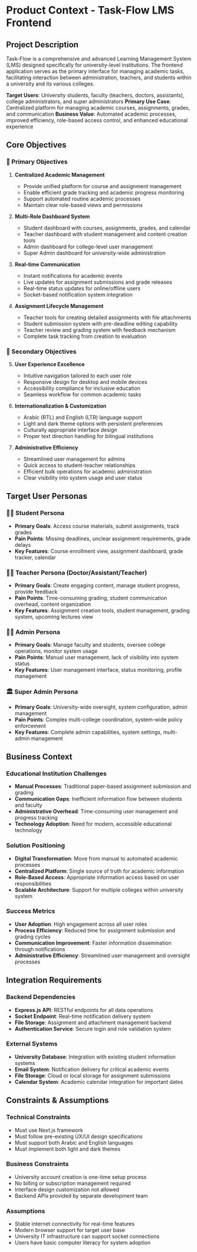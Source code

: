 # Product Context - Task-Flow LMS Frontend

## Project Description

Task-Flow is a comprehensive and advanced Learning Management System (LMS) designed specifically for university-level institutions. The frontend application serves as the primary interface for managing academic tasks, facilitating interaction between administration, teachers, and students within a university and its various colleges.

**Target Users**: University students, faculty (teachers, doctors, assistants), college administrators, and super administrators
**Primary Use Case**: Centralized platform for managing academic courses, assignments, grades, and communication
**Business Value**: Automated academic processes, improved efficiency, role-based access control, and enhanced educational experience

## Core Objectives

### 🎯 Primary Objectives

1. **Centralized Academic Management**
   - Provide unified platform for course and assignment management
   - Enable efficient grade tracking and academic progress monitoring
   - Support automated routine academic processes
   - Maintain clear role-based views and permissions

2. **Multi-Role Dashboard System**
   - Student dashboard with courses, assignments, grades, and calendar
   - Teacher dashboard with student management and content creation tools
   - Admin dashboard for college-level user management
   - Super Admin dashboard for university-wide administration

3. **Real-time Communication**
   - Instant notifications for academic events
   - Live updates for assignment submissions and grade releases
   - Real-time status updates for online/offline users
   - Socket-based notification system integration

4. **Assignment Lifecycle Management**
   - Teacher tools for creating detailed assignments with file attachments
   - Student submission system with pre-deadline editing capability
   - Teacher review and grading system with feedback mechanism
   - Complete task tracking from creation to evaluation

### 🚀 Secondary Objectives

5. **User Experience Excellence**
   - Intuitive navigation tailored to each user role
   - Responsive design for desktop and mobile devices
   - Accessibility compliance for inclusive education
   - Seamless workflow for common academic tasks

6. **Internationalization & Customization**
   - Arabic (RTL) and English (LTR) language support
   - Light and dark theme options with persistent preferences
   - Culturally appropriate interface design
   - Proper text direction handling for bilingual institutions

7. **Administrative Efficiency**
   - Streamlined user management for admins
   - Quick access to student-teacher relationships
   - Efficient bulk operations for academic administration
   - Clear visibility into system usage and user status

## Target User Personas

### 👨‍🎓 Student Persona
- **Primary Goals**: Access course materials, submit assignments, track grades
- **Pain Points**: Missing deadlines, unclear assignment requirements, grade delays
- **Key Features**: Course enrollment view, assignment dashboard, grade tracker, calendar

### 👩‍🏫 Teacher Persona (Doctor/Assistant/Teacher)
- **Primary Goals**: Create engaging content, manage student progress, provide feedback
- **Pain Points**: Time-consuming grading, student communication overhead, content organization
- **Key Features**: Assignment creation tools, student management, grading system, upcoming lectures view

### 👨‍💼 Admin Persona
- **Primary Goals**: Manage faculty and students, oversee college operations, monitor system usage
- **Pain Points**: Manual user management, lack of visibility into system status
- **Key Features**: User management interface, status monitoring, profile management

### 🏛️ Super Admin Persona
- **Primary Goals**: University-wide oversight, system configuration, admin management
- **Pain Points**: Complex multi-college coordination, system-wide policy enforcement
- **Key Features**: Complete admin capabilities, system settings, multi-admin management

## Business Context

### Educational Institution Challenges
- **Manual Processes**: Traditional paper-based assignment submission and grading
- **Communication Gaps**: Inefficient information flow between students and faculty
- **Administrative Overhead**: Time-consuming user management and progress tracking
- **Technology Adoption**: Need for modern, accessible educational technology

### Solution Positioning
- **Digital Transformation**: Move from manual to automated academic processes
- **Centralized Platform**: Single source of truth for academic information
- **Role-Based Access**: Appropriate information access based on user responsibilities
- **Scalable Architecture**: Support for multiple colleges within university system

### Success Metrics
- **User Adoption**: High engagement across all user roles
- **Process Efficiency**: Reduced time for assignment submission and grading cycles
- **Communication Improvement**: Faster information dissemination through notifications
- **Administrative Efficiency**: Streamlined user management and oversight processes

## Integration Requirements

### Backend Dependencies
- **Express.js API**: RESTful endpoints for all data operations
- **Socket Endpoint**: Real-time notification delivery system
- **File Storage**: Assignment and attachment management backend
- **Authentication Service**: Secure login and role validation system

### External Systems
- **University Database**: Integration with existing student information systems
- **Email System**: Notification delivery for critical academic events
- **File Storage**: Cloud or local storage for assignment submissions
- **Calendar System**: Academic calendar integration for important dates

## Constraints & Assumptions

### Technical Constraints
- Must use Next.js framework
- Must follow pre-existing UX/UI design specifications
- Must support both Arabic and English languages
- Must implement both light and dark themes

### Business Constraints
- University account creation is one-time setup process
- No billing or subscription management required
- Interface design customization not allowed
- Backend APIs provided by separate development team

### Assumptions
- Stable internet connectivity for real-time features
- Modern browser support for target user base
- University IT infrastructure can support socket connections
- Users have basic computer literacy for system adoption
